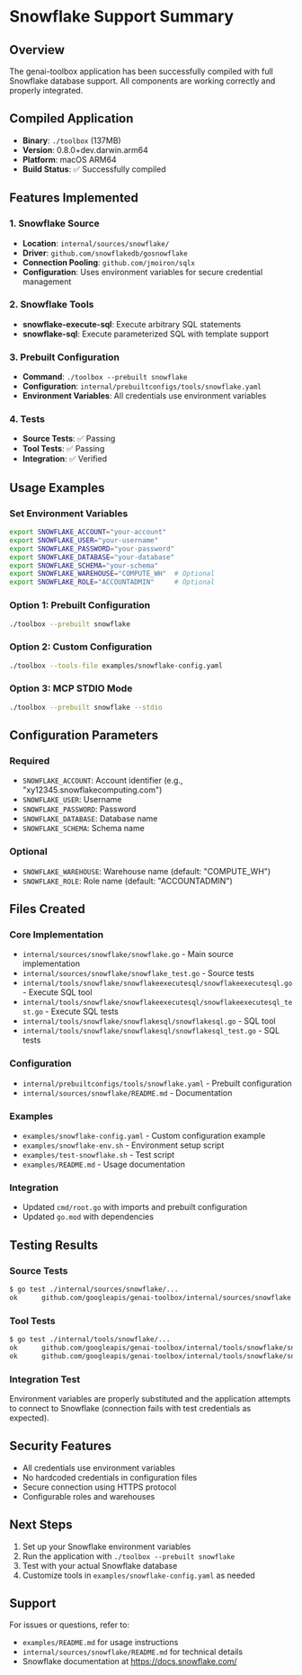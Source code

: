 # Snowflake Support Summary

## Overview
The genai-toolbox application has been successfully compiled with full Snowflake database support. All components are working correctly and properly integrated.

## Compiled Application
- **Binary**: `./toolbox` (137MB)
- **Version**: 0.8.0+dev.darwin.arm64
- **Platform**: macOS ARM64
- **Build Status**: ✅ Successfully compiled

## Features Implemented

### 1. Snowflake Source
- **Location**: `internal/sources/snowflake/`
- **Driver**: `github.com/snowflakedb/gosnowflake`
- **Connection Pooling**: `github.com/jmoiron/sqlx`
- **Configuration**: Uses environment variables for secure credential management

### 2. Snowflake Tools
- **snowflake-execute-sql**: Execute arbitrary SQL statements
- **snowflake-sql**: Execute parameterized SQL with template support

### 3. Prebuilt Configuration
- **Command**: `./toolbox --prebuilt snowflake`
- **Configuration**: `internal/prebuiltconfigs/tools/snowflake.yaml`
- **Environment Variables**: All credentials use environment variables

### 4. Tests
- **Source Tests**: ✅ Passing
- **Tool Tests**: ✅ Passing
- **Integration**: ✅ Verified

## Usage Examples

### Set Environment Variables
```bash
export SNOWFLAKE_ACCOUNT="your-account"
export SNOWFLAKE_USER="your-username"
export SNOWFLAKE_PASSWORD="your-password"
export SNOWFLAKE_DATABASE="your-database"
export SNOWFLAKE_SCHEMA="your-schema"
export SNOWFLAKE_WAREHOUSE="COMPUTE_WH"  # Optional
export SNOWFLAKE_ROLE="ACCOUNTADMIN"     # Optional
```

### Option 1: Prebuilt Configuration
```bash
./toolbox --prebuilt snowflake
```

### Option 2: Custom Configuration
```bash
./toolbox --tools-file examples/snowflake-config.yaml
```

### Option 3: MCP STDIO Mode
```bash
./toolbox --prebuilt snowflake --stdio
```

## Configuration Parameters

### Required
- `SNOWFLAKE_ACCOUNT`: Account identifier (e.g., "xy12345.snowflakecomputing.com")
- `SNOWFLAKE_USER`: Username
- `SNOWFLAKE_PASSWORD`: Password
- `SNOWFLAKE_DATABASE`: Database name
- `SNOWFLAKE_SCHEMA`: Schema name

### Optional
- `SNOWFLAKE_WAREHOUSE`: Warehouse name (default: "COMPUTE_WH")
- `SNOWFLAKE_ROLE`: Role name (default: "ACCOUNTADMIN")

## Files Created

### Core Implementation
- `internal/sources/snowflake/snowflake.go` - Main source implementation
- `internal/sources/snowflake/snowflake_test.go` - Source tests
- `internal/tools/snowflake/snowflakeexecutesql/snowflakeexecutesql.go` - Execute SQL tool
- `internal/tools/snowflake/snowflakeexecutesql/snowflakeexecutesql_test.go` - Execute SQL tests
- `internal/tools/snowflake/snowflakesql/snowflakesql.go` - SQL tool
- `internal/tools/snowflake/snowflakesql/snowflakesql_test.go` - SQL tests

### Configuration
- `internal/prebuiltconfigs/tools/snowflake.yaml` - Prebuilt configuration
- `internal/sources/snowflake/README.md` - Documentation

### Examples
- `examples/snowflake-config.yaml` - Custom configuration example
- `examples/snowflake-env.sh` - Environment setup script
- `examples/test-snowflake.sh` - Test script
- `examples/README.md` - Usage documentation

### Integration
- Updated `cmd/root.go` with imports and prebuilt configuration
- Updated `go.mod` with dependencies

## Testing Results

### Source Tests
```bash
$ go test ./internal/sources/snowflake/...
ok      github.com/googleapis/genai-toolbox/internal/sources/snowflake    0.548s
```

### Tool Tests
```bash
$ go test ./internal/tools/snowflake/...
ok      github.com/googleapis/genai-toolbox/internal/tools/snowflake/snowflakeexecutesql    0.539s
ok      github.com/googleapis/genai-toolbox/internal/tools/snowflake/snowflakesql           0.797s
```

### Integration Test
Environment variables are properly substituted and the application attempts to connect to Snowflake (connection fails with test credentials as expected).

## Security Features
- All credentials use environment variables
- No hardcoded credentials in configuration files
- Secure connection using HTTPS protocol
- Configurable roles and warehouses

## Next Steps
1. Set up your Snowflake environment variables
2. Run the application with `./toolbox --prebuilt snowflake`
3. Test with your actual Snowflake database
4. Customize tools in `examples/snowflake-config.yaml` as needed

## Support
For issues or questions, refer to:
- `examples/README.md` for usage instructions
- `internal/sources/snowflake/README.md` for technical details
- Snowflake documentation at https://docs.snowflake.com/
